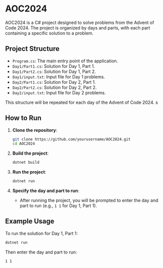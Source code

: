 ﻿# AOC2024

AOC2024 is a C# project designed to solve problems from the Advent of Code 2024. The project is organized by days and parts, with each part containing a specific solution to a problem.

## Project Structure

- `Program.cs`: The main entry point of the application.
- `Day1/Part1.cs`: Solution for Day 1, Part 1.
- `Day1/Part2.cs`: Solution for Day 1, Part 2.
- `Day1/input.txt`: Input file for Day 1 problems.
- `Day2/Part1.cs`: Solution for Day 2, Part 1.
- `Day2/Part2.cs`: Solution for Day 2, Part 2.
- `Day2/input.txt`: Input file for Day 2 problems.

This structure will be repeated for each day of the Advent of Code 2024.    s

## How to Run

1. **Clone the repository**:
    ```sh
    git clone https://github.com/yourusername/AOC2024.git
    cd AOC2024
    ```

2. **Build the project**:
    ```sh
    dotnet build
    ```

3. **Run the project**:
    ```sh
    dotnet run
    ```

4. **Specify the day and part to run**:
    - After running the project, you will be prompted to enter the day and part to run (e.g., `1 1` for Day 1, Part 1).

## Example Usage

To run the solution for Day 1, Part 1:
```sh
dotnet run
```

Then enter the day and part to run:
```
1 1
```